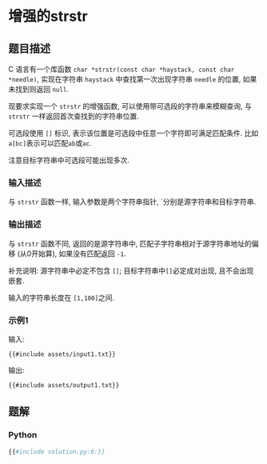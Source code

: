 # 增强的strstr

## 题目描述

C 语言有一个库函数 `char *strstr(const char *haystack, const char *needle)`, 实现在字符串 `haystack`
中查找第一次出现字符串 `needle` 的位置, 如果未找到则返回 `null`.

现要求实现一个 `strstr` 的增强函数, 可以使用带可选段的字符串来模糊查询, 与 `strstr` 一样返回首次查找到的字符串位置.

可选段使用 `[]` 标识, 表示该位置是可选段中任意一个字符即可满足匹配条件.
比如`a[bc]`表示可以匹配`ab`或`ac`.

注意目标字符串中可选段可能出现多次.

### 输入描述

与 `strstr` 函数一样, 输入参数是两个字符串指针, `分别是源字符串和目标字符串.

### 输出描述

与 `strstr` 函数不同, 返回的是源字符串中, 匹配子字符串相对于源字符串地址的偏移 (从0开始算), 如果没有匹配返回 `-1`.

补充说明: 源字符串中必定不包含 `[]`; 目标字符串中`[]`必定成对出现, 且不会出现嵌套.

输入的字符串长度在 `[1,100]`之间.

### 示例1

输入:

```text
{{#include assets/input1.txt}}
```

输出:

```text
{{#include assets/output1.txt}}
```

## 题解

### Python

```python
{{#include solution.py:6:}}
```